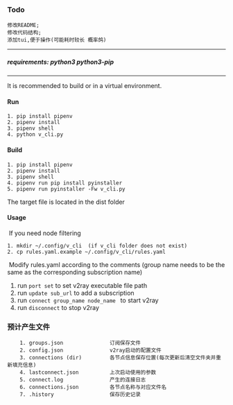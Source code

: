 ### Todo
    修改README;
    修改代码结构;
    添加tui,便于操作(可能耗时较长 概率鸽)



---



##### requirements: python3 python3-pip




---



It is recommended to build or  in a virtual environment.

#### Run

```
1. pip install pipenv
2. pipenv install
3. pipenv shell
4. python v_cli.py
```

 

#### Build

```
1. pip install pipenv
2. pipenv install
3. pipenv shell
4. pipenv run pip install pyinstaller
5. pipenv run pyinstaller -Fw v_cli.py
```

The target file is located in the dist folder



#### Usage

​	If you need node filtering

```
1. mkdir ~/.config/v_cli  (if v_cli folder does not exist)
2. cp rules.yaml.example ~/.config/v_cli/rules.yaml
```

​	Modify rules.yaml according to the comments (group name needs to be the same as the corresponding subscription name)

1. run `port set` to set v2ray executable file path
2. run `update sub_url` to add a subscription
3.  run `connect group_name node_name ` to start v2ray
4.  run `disconnect` to stop v2ray





### 预计产生文件

        1. groups.json               订阅保存文件
        2. config.json               v2ray启动的配置文件
        3. connections (dir)         各节点信息保存位置(每次更新后清空文件夹并重新填充信息)
        4. lastconnect.json          上次启动使用的参数
        5. connect.log               产生的连接日志
        6. connections.json          各节点名称与对应文件名
        7. .history                  保存历史记录




​									
